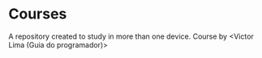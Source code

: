 # Courses
 A repository created to study in more than one device. Course by <Victor Lima (Guia do programador)>
